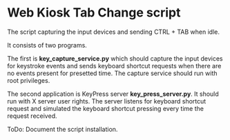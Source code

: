 # Web Kiosk Tab Change script

The script capturing the input devices and sending CTRL + TAB when idle.

It consists of two programs.

The first is **key_capture_service.py** which should capture
the input devices for keystroke events and sends keyboard shortcut requests
when there are no events present for presetted time. The capture service should
run with root privileges.

The second application is KeyPress server **key_press_server.py**. It should
run with X server user rights. The server listens for keyboard shortcut request
and simulated the keyboard shortcut pressing every time the request received.

ToDo: Document the script installation.
